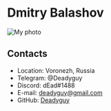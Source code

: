 # Dmitry Balashov

![My photo](../photo_300x.jpg)

## Contacts

- Location: Voronezh, Russia
- Telegram: @Deadyguy
- Discord: dEad#1488
- E-mail: deadyguy@gmail.com
- GitHub: [Deadyguy](https://github.com/Deadyguy/)
